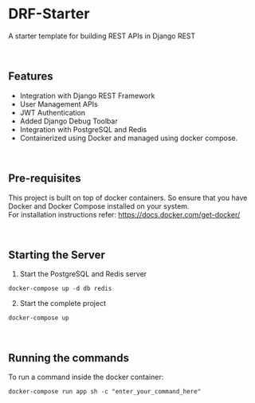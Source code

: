 # DRF-Starter
A starter template for building REST APIs in Django REST

</br>

## Features

 - Integration with Django REST Framework
 - User Management APIs
 - JWT Authentication
 - Added Django Debug Toolbar
 - Integration with PostgreSQL and Redis
 - Containerized using Docker and managed using docker compose.

</br>

## Pre-requisites
This project is built on top of docker containers. So ensure that you have Docker and Docker Compose installed on your system. </br>
For installation instructions refer: https://docs.docker.com/get-docker/

</br>

## Starting the Server

1. Start the PostgreSQL and Redis server
```
docker-compose up -d db redis
```

2. Start the complete project
```
docker-compose up
```

</br>

## Running the commands
To run a command inside the docker container:
```
docker-compose run app sh -c "enter_your_command_here"
```
